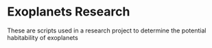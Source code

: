 # Exoplanets Research
 These are scripts used in a research project to determine the potential habitability of exoplanets
